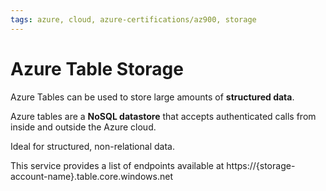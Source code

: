 ```yaml
---
tags: azure, cloud, azure-certifications/az900, storage
---
```


# Azure Table Storage

Azure Tables can be used to store large amounts of **structured data**.

 Azure tables are a **NoSQL datastore** that accepts authenticated calls from inside and outside the Azure cloud.

 Ideal for structured, non-relational data.

This service provides a list of endpoints available at  https://{storage-account-name}.table.core.windows.net
